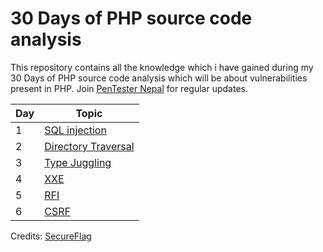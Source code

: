 # 30 Days of PHP source code analysis

This repository contains all the knowledge which i have gained during my 30 Days of PHP source code analysis which will be about vulnerabilities present in PHP. Join [PenTester Nepal](https://www.facebook.com/groups/548574625199832) for regular updates.

| Day     | Topic      |
| ------------- | ------------- | 
| 1         | [SQL injection](Day1)         | 
| 2         | [Directory Traversal](Day2)         | 
| 3         | [Type Juggling](Day3)         | 
| 4         | [XXE](Day4)                    |
| 5         | [RFI](Day5)                    |
| 6         | [CSRF](Day6)                    |

Credits: [SecureFlag](https://secureflag.owasp.org/)
